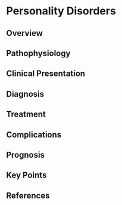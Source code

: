 # Personality Disorders

## Overview


## Pathophysiology


## Clinical Presentation


## Diagnosis


## Treatment


## Complications


## Prognosis


## Key Points


## References